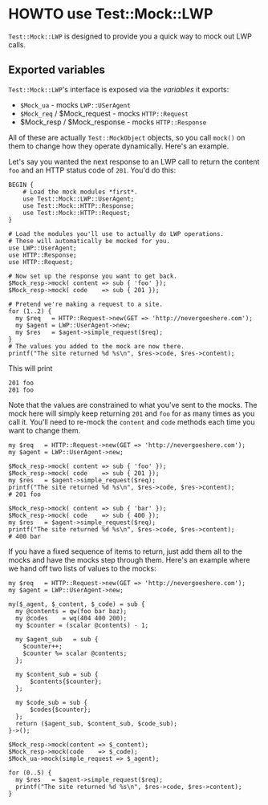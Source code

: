 # HOWTO use Test::Mock::LWP

`Test::Mock::LWP` is designed to provide you a quick way to mock out LWP calls.

## Exported variables

`Test::Mock::LWP`'s interface is exposed via the _variables_ it exports:

 - `$Mock_ua` - mocks `LWP::USerAgent`
 - `$Mock_req` / $Mock_request - mocks `HTTP::Request`
 - $Mock_resp / $Mock_response - mocks `HTTP::Response`
 
All of these are actually `Test::MockObject` objects, so you call `mock()`
on them to change how they operate dynamically. Here's an example.
 
Let's say you wanted the next response to an LWP call to return the content
`foo` and an HTTP status code of `201`. You'd do this:
 
	BEGIN {
		# Load the mock modules *first*.
	    use Test::Mock::LWP::UserAgent;
	    use Test::Mock::HTTP::Response;
	    use Test::Mock::HTTP::Request;
	}
	
	# Load the modules you'll use to actually do LWP operations.
	# These will automatically be mocked for you.
	use LWP::UserAgent;
	use HTTP::Response;
	use HTTP::Request;
    
	# Now set up the response you want to get back.
    $Mock_resp->mock( content => sub { 'foo' });
	$Mock_resp->mock( code    => sub { 201 });
	
	# Pretend we're making a request to a site.
	for (1..2) {
	  my $req   = HTTP::Request->new(GET => 'http://nevergoeshere.com');
	  my $agent = LWP::UserAgent->new;
	  my $res   = $agent->simple_request($req);
	}
	# The values you added to the mock are now there.
	printf("The site returned %d %s\n", $res->code, $res->content);

This will print

    201 foo
	201 foo

Note that the values are constrained to what you've sent to the mocks. The
mock here will simply keep returning `201` and `foo` for as many times as
you call it. You'll need to re-mock the `content` and `code` methods
each time you want to change them.

	my $req   = HTTP::Request->new(GET => 'http://nevergoeshere.com');
	my $agent = LWP::UserAgent->new;
	
    $Mock_resp->mock( content => sub { 'foo' });
	$Mock_resp->mock( code    => sub { 201 });
	my $res   = $agent->simple_request($req);
	printf("The site returned %d %s\n", $res->code, $res->content);
	# 201 foo
		
    $Mock_resp->mock( content => sub { 'bar' });
	$Mock_resp->mock( code    => sub { 400 });
	my $res   = $agent->simple_request($req);
	printf("The site returned %d %s\n", $res->code, $res->content);
    # 400 bar	

If you have a fixed sequence of items to return, just add them all to
the mocks and have the mocks step through them. Here's an example where
we hand off two lists of values to the mocks:

	my $req   = HTTP::Request->new(GET => 'http://nevergoeshere.com');
	my $agent = LWP::UserAgent->new;
	
	my($_agent, $_content, $_code) = sub {
	  my @contents = qw(foo bar baz);
	  my @codes    = wq(404 400 200);
	  my $counter = (scalar @contents) - 1;
	  
	  my $agent_sub   = sub {
	    $counter++;
		$counter %= scalar @contents;
	  };
	  
	  my $content_sub = sub {
		  $contents{$counter};
	  };
	  
	  my $code_sub = sub {
		  $codes{$counter};
	  };
	  return ($agent_sub, $content_sub, $code_sub);
	}->();
	
	$Mock_resp->mock(content => $_content);
	$Mock_resp->mock(code    => $_code);
	$Mock_ua->mock(simple_request => $_agent);
    
	for (0..5) {
      my $res   = $agent->simple_request($req);
	  printf("The site returned %d %s\n", $res->code, $res->content);
	} 

